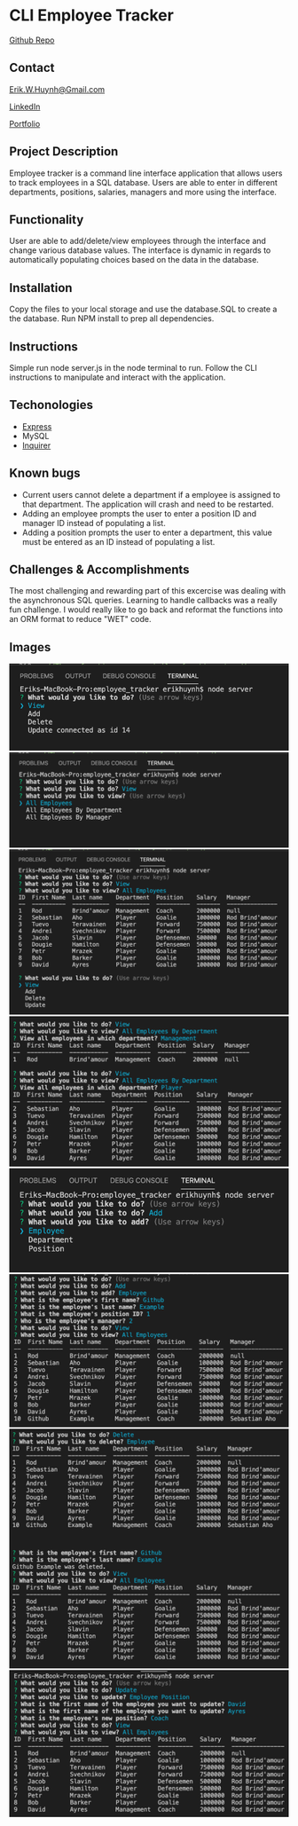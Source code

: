 # CLI Employee Tracker

[Github Repo](https://github.com/E-Huynh/employee_tracker)

## Contact

Erik.W.Huynh@Gmail.com

[LinkedIn](https://www.linkedin.com/in/erik-huynh-228321196/)

[Portfolio](https://e-huynh.github.io/updated_portfolio/)

## Project Description
Employee tracker is a command line interface application that allows users to track employees in a SQL database. Users are able to enter in different departments, positions, salaries, managers and more using the interface. 
## Functionality
User are able to add/delete/view employees through the interface and change various database values. The interface is dynamic in regards to automatically populating choices based on the data in the database. 
## Installation
Copy the files to your local storage and use the database.SQL to create a the database. Run NPM install to prep all dependencies.
## Instructions
Simple run node server.js in the node terminal to run. Follow the CLI instructions to manipulate and interact with the application.
  
## Techonologies
  * [Express](https://expressjs.com/)
  * MySQL
  * [Inquirer](https://www.npmjs.com/package/inquirer)
## Known bugs
  * Current users cannot delete a department if a employee is assigned to that department. The application will crash and need to be restarted.
  * Adding an employee prompts the user to enter a position ID and manager ID instead of populating a list. 
  * Adding a position prompts the user to enter a department, this value must be entered as an ID instead of populating a list.
  
## Challenges & Accomplishments
The most challenging and rewarding part of this excercise was dealing with the asynchronous SQL queries. Learning to handle callbacks was a really fun challenge. I would really like to go back and reformat the functions into an ORM format to reduce "WET" code.
## Images
![Menu](https://github.com/E-Huynh/employee_tracker/blob/master/Assets/Menu.png?raw=true)
![Submenu](https://github.com/E-Huynh/employee_tracker/blob/master/Assets/Submenu.png?raw=true)
![View Employees](https://github.com/E-Huynh/employee_tracker/blob/master/Assets/View%20Employees.png?raw=true)
![View by Department](https://github.com/E-Huynh/employee_tracker/blob/master/Assets/View%20by%20Department.png?raw=true)
![Add Submenu](https://github.com/E-Huynh/employee_tracker/blob/master/Assets/Add%20submenu.png?raw=true)
![Add Employee](https://github.com/E-Huynh/employee_tracker/blob/master/Assets/Adding%20employee.png?raw=true)
![Delete Employee](https://github.com/E-Huynh/employee_tracker/blob/master/Assets/Delete%20Employee.png?raw=true)
![Update Employee](https://github.com/E-Huynh/employee_tracker/blob/master/Assets/Updating%20employee%20position.png?raw=true)


